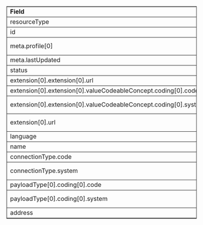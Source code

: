 <table border="1"><tr><td><b>Field</b></td><td><b>Value</b></td></tr>
<tr><td>resourceType</td><td>
"Endpoint"
</td></tr>
<tr><td>id</td><td>
"AcmeOfCTPortalEndpoint"
</td></tr>
<tr><td>meta.profile[0]</td><td>"http://hl7.org/fhir/us/davinci-pdex-NatlDir/StructureDefinition/NatlDir-Endpoint"</td></tr>
<tr><td>meta.lastUpdated</td><td>
"2020-07-07T13:26:22.0314215+00:00"
</td></tr>
<tr><td>status</td><td>
"active"
</td></tr>
<tr><td>extension[0].extension[0].url</td><td>
"type"
</td></tr>
<tr><td>extension[0].extension[0].valueCodeableConcept.coding[0].code</td><td>
#HOPERAT
</td></tr>
<tr><td>extension[0].extension[0].valueCodeableConcept.coding[0].system</td><td>
"http://terminology.hl7.org/CodeSystem/v3-ActReason"
</td></tr>
<tr><td>extension[0].url</td><td>
"http://hl7.org/fhir/us/davinci-pdex-NatlDir/StructureDefinition/endpoint-usecase"
</td></tr>
<tr><td>language</td><td>
"en-US"
</td></tr>
<tr><td>name</td><td>
"Endpoint for Acme of CT Portal"
</td></tr>
<tr><td>connectionType.code</td><td>
#rest-non-fhir
</td></tr>
<tr><td>connectionType.system</td><td>
"http://hl7.org/fhir/us/davinci-pdex-NatlDir/CodeSystem/EndpointConnectionTypeCS"
</td></tr>
<tr><td>payloadType[0].coding[0].code</td><td>
#NA
</td></tr>
<tr><td>payloadType[0].coding[0].system</td><td>
"http://hl7.org/fhir/us/davinci-pdex-NatlDir/CodeSystem/EndpointPayloadTypeCS"
</td></tr>
<tr><td>address</td><td>
"https://urlofportal.acmect.com"
</td></tr>
</table>
